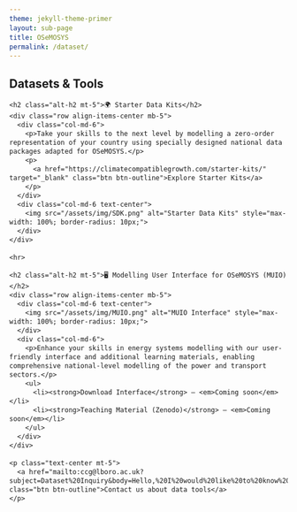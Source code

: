 ```yaml
---
theme: jekyll-theme-primer
layout: sub-page
title: OSeMOSYS
permalink: /dataset/
---
```


<section class="bg-gray-light container-lg p-responsive py-4 py-md-6 my-lg-6 fade-in-center">
  <div class="text-center">
    <h1 class="alt-h1 mb-4">Datasets & Tools</h1>
  </div>

  <div class="col-lg-10 mx-auto text-left">

    <h2 class="alt-h2 mt-5">🌍 Starter Data Kits</h2>
    <div class="row align-items-center mb-5">
      <div class="col-md-6">
        <p>Take your skills to the next level by modelling a zero-order representation of your country using specially designed national data packages adapted for OSeMOSYS.</p>
        <p>
          <a href="https://climatecompatiblegrowth.com/starter-kits/" target="_blank" class="btn btn-outline">Explore Starter Kits</a>
        </p>
      </div>
      <div class="col-md-6 text-center">
        <img src="/assets/img/SDK.png" alt="Starter Data Kits" style="max-width: 100%; border-radius: 10px;">
      </div>
    </div>

    <hr>

    <h2 class="alt-h2 mt-5">🖥️ Modelling User Interface for OSeMOSYS (MUIO)</h2>
    <div class="row align-items-center mb-5">
      <div class="col-md-6 text-center">
        <img src="/assets/img/MUIO.png" alt="MUIO Interface" style="max-width: 100%; border-radius: 10px;">
      </div>
      <div class="col-md-6">
        <p>Enhance your skills in energy systems modelling with our user-friendly interface and additional learning materials, enabling comprehensive national-level modelling of the power and transport sectors.</p>
        <ul>
          <li><strong>Download Interface</strong> – <em>Coming soon</em></li>
          <li><strong>Teaching Material (Zenodo)</strong> – <em>Coming soon</em></li>
        </ul>
      </div>
    </div>

    <p class="text-center mt-5">
      <a href="mailto:ccg@lboro.ac.uk?subject=Dataset%20Inquiry&body=Hello,%20I%20would%20like%20to%20know%20more%20about%20available%20datasets%20for%20OSeMOSYS..." class="btn btn-outline">Contact us about data tools</a>
    </p>

  </div>
</section>

<style>
.fade-in-center {
  opacity: 0;
  transform: translateY(20px);
  animation: fadeInUp 1s ease forwards;
}
@keyframes fadeInUp {
  to {
    opacity: 1;
    transform: translateY(0);
  }
}
</style>
